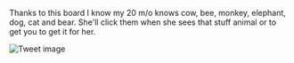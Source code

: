 Thanks to this board I know my 20 m/o knows cow, bee, monkey, elephant, dog, cat and bear. She'll click them when she sees that stuff animal or to get you to get it for her.


![Tweet image](/assets/crosspoast/F3gkeKea4AALxw4.png)

